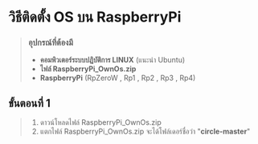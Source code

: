 # วิธีติดตั้ง OS บน RaspberryPi
> ### อุปกรณ์ที่ต้องมี
> - **คอมพิวเตอร์ระบบปฎิบัติการ LINUX** (แนะนำ Ubuntu)
> - **ไฟล์ RaspberryPi_OwnOs.zip**
> - **RaspberryPi** (RpZeroW , Rp1 , Rp2 , Rp3 , Rp4)

## ขั้นตอนที่ 1 
> 1. ดาวน์โหลดไฟล์ RaspberryPi_OwnOs.zip
> 2. แตกไฟล์ RaspberryPi_OwnOs.zip จะได้โฟล์เดอร์ชื่อว่า "**circle-master**" 
